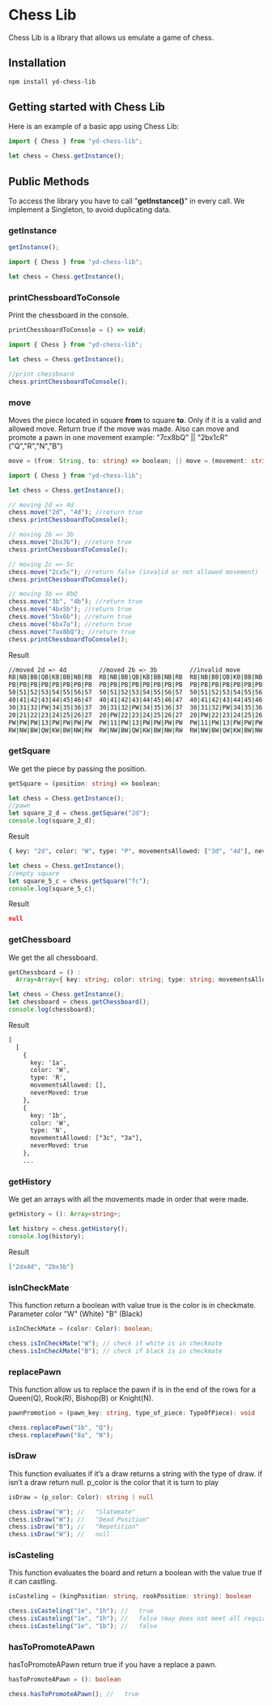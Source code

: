 # Chess Lib

Chess Lib is a library that allows us emulate a game of chess.

## Installation

```sh
npm install yd-chess-lib
```

## Getting started with Chess Lib

Here is an example of a basic app using Chess Lib:

```js
import { Chess } from "yd-chess-lib";

let chess = Chess.getInstance();
```

## Public Methods

To access the library you have to call "**getInstance()**" in every call. We implement a Singleton, to avoid duplicating data.

### getInstance

```ts
getInstance();
```

```js
import { Chess } from "yd-chess-lib";

let chess = Chess.getInstance();
```

### printChessboardToConsole

Print the chessboard in the console.

```ts
printChessboardToConsole = () => void;
```

```js
import { Chess } from "yd-chess-lib";

let chess = Chess.getInstance();

//print chessboard
chess.printChessboardToConsole();
```

### move

Moves the piece located in square **from** to square **to**. Only if it is a valid and allowed move. Return true if the move was made. Also can move and promote a pawn in one movement example: "7cx8bQ" || "2bx1cR" ("Q","R","N","B")

```ts
move = (from: String, to: string) => boolean; || move = (movement: string) => boolean;
```

```js
import { Chess } from "yd-chess-lib";

let chess = Chess.getInstance();

// moving 2d => 4d
chess.move("2d", "4d"); //return true
chess.printChessboardToConsole();

// moving 2b => 3b
chess.move("2bx3b"); //return true
chess.printChessboardToConsole();

// moving 2c => 5c
chess.move("2cx5c"); //return false (invalid or not allowed movement)
chess.printChessboardToConsole();

// moving 3b => 8bQ
chess.move("3b", "4b"); //return true
chess.move("4bx5b"); //return true
chess.move("5bx6b"); //return true
chess.move("6bx7a"); //return true
chess.move("7ax8bQ"); //return true
chess.printChessboardToConsole();
```

Result

```sh
//moved 2d => 4d         //moved 2b => 3b         //invalid move           //Default 3b => 8bQ
RB|NB|BB|QB|KB|BB|NB|RB  RB|NB|BB|QB|KB|BB|NB|RB  RB|NB|BB|QB|KB|BB|NB|RB  RB|QW|BB|QB|KB|BB|NB|RB
PB|PB|PB|PB|PB|PB|PB|PB  PB|PB|PB|PB|PB|PB|PB|PB  PB|PB|PB|PB|PB|PB|PB|PB  60|PB|PB|PB|PB|PB|PB|PB
50|51|52|53|54|55|56|57  50|51|52|53|54|55|56|57  50|51|52|53|54|55|56|57  50|51|52|53|54|55|56|57
40|41|42|43|44|45|46|47  40|41|42|43|44|45|46|47  40|41|42|43|44|45|46|47  40|41|42|43|44|45|46|47
30|31|32|PW|34|35|36|37  30|31|32|PW|34|35|36|37  30|31|32|PW|34|35|36|37  30|31|32|PW|34|35|36|37
20|21|22|23|24|25|26|27  20|PW|22|23|24|25|26|27  20|PW|22|23|24|25|26|27  20|21|22|23|24|25|26|27
PW|PW|PW|13|PW|PW|PW|PW  PW|11|PW|13|PW|PW|PW|PW  PW|11|PW|13|PW|PW|PW|PW  PW|11|PW|13|PW|PW|PW|PW
RW|NW|BW|QW|KW|BW|NW|RW  RW|NW|BW|QW|KW|BW|NW|RW  RW|NW|BW|QW|KW|BW|NW|RW  RW|NW|BW|QW|KW|BW|NW|RW
```

### getSquare

We get the piece by passing the position.

```ts
getSquare = (position: string) => boolean;
```

```js
let chess = Chess.getInstance();
//pawn
let square_2_d = chess.getSquare("2d");
console.log(square_2_d);
```

Result

```sh
{ key: "2d", color: "W", type: "P", movementsAllowed: ["3d", "4d"], neverMoved: true }
```

```js
let chess = Chess.getInstance();
//empty square
let square_5_c = chess.getSquare("fc");
console.log(square_5_c);
```

Result

```JSON
null
```

### getChessboard

We get the all chessboard.

```ts
getChessboard = () :
  Array<Array<{ key: string; color: string; type: string; movementsAllowed: Array<string>; neverMoved: boolean } | null>>;
```

```js
let chess = Chess.getInstance();
let chessboard = chess.getChessboard();
console.log(chessboard);
```

Result

```txt
[
  [
    {
      key: '1a',
      color: 'W',
      type: 'R',
      movementsAllowed: [],
      neverMoved: true
    },
    {
      key: '1b',
      color: 'W',
      type: 'N',
      movementsAllowed: ["3c", "3a"],
      neverMoved: true
    },
    ...
```

### getHistory

We get an arrays with all the movements made in order that were made.

```ts
getHistory = (): Array<string>;
```

```js
let history = chess.getHistory();
console.log(history);
```

Result

```JSON
["2dx4d", "2bx3b"]
```

### isInCheckMate

This function return a boolean with value true is the color is in checkmate. Parameter color "W" (White) "B" (Black)

```ts
isInCheckMate = (color: Color): boolean;
```

```js
chess.isInCheckMate("W"); // check if white is in checkmate
chess.isInCheckMate("B"); // check if black is in checkmate
```

### replacePawn

This function allow us to replace the pawn if is in the end of the rows for a Queen(Q), Rook(R), Bishop(B) or Knight(N).

```ts
pawnPromotion = (pawn_key: string, type_of_piece: TypeOfPiece): void
```

```js
chess.replacePawn("1b", "Q");
chess.replacePawn("8a", "N");
```

### isDraw

This function evaluates if it’s a draw returns a string with the type of draw. if isn’t a draw return null.
p_color is the color that it is turn to play

```ts
isDraw = (p_color: Color): string | null
```

```js
chess.isDraw("W"); //   "Slatemate"
chess.isDraw("W"); //   "Dead Position"
chess.isDraw("B"); //   "Repetition"
chess.isDraw("W"); //   null
```

### isCasteling

This function evaluates the board and return a boolean with the value true if it can castling.

```ts
isCasteling = (kingPosition: string, rookPosition: string): boolean
```

```js
chess.isCasteling("1e", "1h"); //   true
chess.isCasteling("1e", "1h"); //   false (may does not meet all requirements)
chess.isCasteling("1e", "1b"); //   false
```

### hasToPromoteAPawn

hasToPromoteAPawn return true if you have a replace a pawn.

```ts
hasToPromoteAPawn = (): boolean
```

```js
chess.hasToPromoteAPawn(); //   true
```
